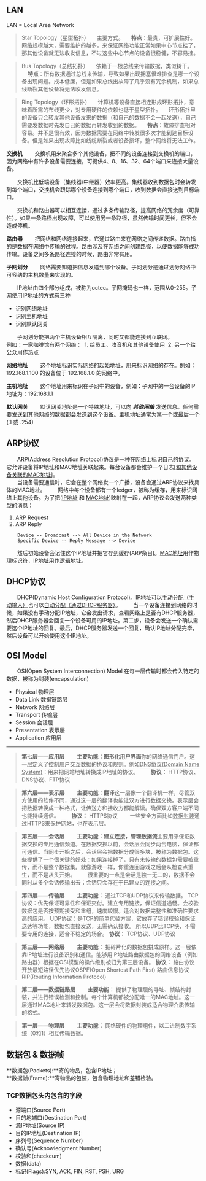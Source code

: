 ## LAN
LAN = Local Area Network
>Star Topology（星型拓扑）
&nbsp;&nbsp;&nbsp;&nbsp;主要方式。
&nbsp;&nbsp;&nbsp;&nbsp;**特点**：最贵，可扩展性好。网络规模越大，需要维护的越多，来保证网络功能正常如果中心节点挂了，那其他设备就无法收发信息，不过这些中心节点的设备很稳健，不容易挂。 

>Bus Topology（总线拓扑）
&nbsp;&nbsp;&nbsp;&nbsp;依赖于一根总线来传输数据，类似树干。
&nbsp;&nbsp;&nbsp;&nbsp;**特点**：所有数据通过总线来传输，导致如果出现拥塞很难排查是哪一个设备出现问题。成本低廉，但是如果总线出故障了几乎没有冗余机制，如果总线断裂其他设备将无法收发信息。

>Ring Topology（环形拓扑）
&nbsp;&nbsp;&nbsp;&nbsp;计算机等设备直接相连形成环形拓扑，意味着所需的布线更少，对专用硬件的依赖也低于星型拓扑。
&nbsp;&nbsp;&nbsp;&nbsp;环形拓扑里的设备只会转发其他设备发来的数据（和自己的数据不会一起发送），自己需要发数据时先发自己的数据再转发收到的数据。
&nbsp;&nbsp;&nbsp;&nbsp;**特点**：故障排查相对容易。并不是很有效，因为数据需要在网络中转发很多次才能到达目标设备。但是如果出现故障比如线缆断裂或者设备损坏，整个网络将无法工作。

**交换机**
&emsp;&emsp;交换机用来聚合多个其他设备，把不同的设备连接到交换机的端口，因为网络中有许多设备需要连接，可提供4、8、16、32、64个端口来连接大量设备。

&emsp;&emsp;交换机比低端设备（集线器/中继器）效率更高。集线器收到数据包时会转发到每个端口，交换机会跟踪哪个设备连接到哪个端口，收到数据会直接送到目标端口。

&emsp;&emsp;交换机和路由器可以相互连接，通过多条传输路径，提高网络的冗余度（可靠性）。如果一条路径出现故障，可以使用另一条路径，虽然传输时间更长，但不会造成停机。

**路由器**
&emsp;&emsp;把网络和网络连接起来，它通过路由来在网络之间传递数据。路由指的是数据在网络中传输的过程。路由涉及在网络之间创建路径，以便数据能够成功传输。设备之间多条路径连接的时候，路由非常有用。

**子网划分**
&emsp;&emsp;网络需要知道把信息发送到哪个设备。子网划分是通过划分网络中可容纳的主机数量来实现的。


&emsp;&emsp;IP地址由四个部分组成，被称为octec。子网掩码也一样，范围从0-255。子网使用IP地址的方式有三种
- 识别网络地址
- 识别主机地址
- 识别默认网关

&emsp;&emsp;子网划分能把两个主机设备相互隔离，同时又都能连接到互联网。  
例如：一家咖啡馆有两个网络：
&nbsp;1. 给员工、收音机和其他设备使用
&nbsp;2. 另一个给公众用作热点

**网络地址**
&emsp;&emsp;这个地址标识实际网络的起始地址，用来标识网络的存在。例如：192.168.1.100 的设备位于 192.168.1.0 的网络中。

**主机地址**
&emsp;&emsp;这个地址用来标识在子网中的设备，例如：子网中的一台设备的IP地址为：192.168.1.1

**默认网关**
&emsp;&emsp;默认网关地址是一个特殊地址，可以向 ***其他网络*** 发送信息。任何需要发送到其他网络的数据都会发送到这个设备。主机地址通常为第一个或最后一个(.1 或 .254)

## ARP协议
&emsp;&emsp;ARP(Address Resolution Protocol)协议是一种在网络上标识自己的协议。它允许设备将IP地址和MAC地址关联起来。每台设备都会维护一个日志[<u>和其他设备关联的MAC地址</u>]。  
&emsp;&emsp;当设备需要通信时，它会在整个网络发一个广播，设备会通过ARP协议来找具体的MAC地址。
&emsp;&emsp;网络中每个设备都有一个ledger，被称为缓存，用来标识网络上其他设备。为了把(<u>IP地址</u> 和 <u>MAC地址</u>)映射在一起，ARP协议会发送两种类型的消息：
1. ARP Request
2. ARP Reply

```
    Device -- Broadcast --> All Device in the Network
    Specific Device -- Reply Message --> Device
```

&emsp;&emsp;然后初始设备会记住这个IP地址并把它存到缓存(ARP条目)。<u>MAC地址</u>用作物理标识符，<u>IP地址</u>用作逻辑地址。
    
## DHCP协议
&emsp;&emsp;DHCP(Dynamic Host Configuration Protocol)。IP地址可以<u>手动分配（手动输入）</u>也可以<u>自动分配（通过DHCP服务器）</u>。
&emsp;&emsp;当一个设备连接到网络的时候，如果没有手动分配IP地址，它会发出请求，查看网络上是否有DHCP服务器，然后DHCP服务器会回复一个设备可用的IP地址。第二步，设备会发送一个确认需要这个IP地址的回复。最后，DHCP服务器发送一个回复，确认IP地址分配完毕，然后设备可以开始使用这个IP地址。

## OSI Model
&emsp;&emsp;OSI(Open System Interconnection) Model
在每一层传输时都会传入特定的数据，被称为封装(encapsulation)
- Physical 物理层
- Data Link 数据链路层
- Network 网络层
- Transport 传输层
- Session 会话层
- Presentation 表示层
- Application 应用层
---
>**第七层——应用层**
&emsp;&emsp;**主要功能：图形化用户界面**你的网络通信门户。这一层定义了控制用户交互数据的协议和规则。例如<u>DNS协议(Domain Name System)</u>：用来把网站地址转换成IP地址的协议。
&emsp;&emsp;**协议：** HTTP协议、DNS协议、FTP协议


>**第六层——表示层**
&emsp;&emsp;**主要功能：翻译**这一层像一个翻译机一样，尽管双方使用的软件不同，通过这一层的翻译也能让双方进行数据交换。表示层会把数据转换成一种格式，让传送方和接收方都能解读。确保双方客户端不同也能持续通信。
&emsp;&emsp;**协议：** HTTPS协议
&emsp;&emsp;一些安全方面比如<u>数据封装</u>通过HTTPS来保护网站，也在表示层。

>**第五层——会话层**
&emsp;&emsp;**主要功能：建立连接，管理数据流**主要用来保证数据交换的专用通信频道。在数据交换以前，会话层会同步两台电脑，保证都可通信。当同步开始之后，会话层会把数据分成很多块，被称为数据包。这些提供了一个很关键的好处：如果连接掉了，只有未传输的数据包需要被重传，而不是整个数据集。就像游戏一样，你重连回游戏之后会从检查点重生，而不是从头开始。
&emsp;&emsp;很重要的一点是会话是独一无二的，数据不会同时从多个会话传输出去；会话只会存在于已建立的连接之间。

>**第四层——传输层**
&emsp;&emsp;**主要功能：** 通过TCP和UDP协议来传输数据。 TCP协议：优先保证可靠性和保证交付。建立专用链接，保证信道通畅。会校验数据包是否按预期接受和重组，速度较慢。适合对数据完整性和准确性要求高的应用。 UDP协议：是TCP的简单代替方案，它放弃了错误校验和保证送达等功能，数据包直接发送，无需确认接收。 所以UDP比TCP快，不需要专用的连接，适合不稳定的场合。
**协议：** TCP协议、UDP协议
 
>**第三层——网络层**
&emsp;&emsp;**主要功能：** 把碎片化的数据包拼成原样。这一层依靠IP地址进行设备识别和通信。能够用IP地址路由数据包的网络设备（例如路由器）根据在OSI模型的操作级别被归为第三层设备。
**协议：** 路由协议 开放最短路径优先协议OSPF(Open Shortest Path First) 路由信息协议RIP(Routing Information Protocol)

>**第二层——数据链路层**
&emsp;&emsp;**主要功能：** 提供了物理层的寻址、帧结构封装，并进行错误检测和控制。每个计算机都被分配唯一的MAC地址。这一层通过MAC地址来转发数据包。这一层会将数据封装成适合物理介质传输的格式。

>**第一层——物理层**
&emsp;&emsp;**主要功能：** 网络硬件的物理组件，以二进制数字系统（0和1）相互传输数据。

## 数据包 & 数据帧
**数据包(Packets):**寄的物品，包含IP地址；<br>
**数据帧(Frame):**寄物品的包装，包含物理地址和差错检验。

### TCP数据包头内包含的字段
- 源端口(Source Port)
- 目的地端口(Destination Port)
- 源IP地址(Source IP)
- 目的IP地址(Destination IP)
- 序列号(Sequence Number)
- 确认号(Acknowledgment Number)
- 校验和(checkcum)
- 数据(data)
- 标记(Flags):SYN, ACK, FIN, RST, PSH, URG




